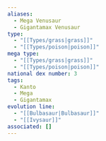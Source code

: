 ```yaml
---
aliases:
  - Mega Venusaur
  - Gigantamax Venusaur
type:
  - "[[Types/grass|grass]]"
  - "[[Types/poison|poison]]"
mega type:
  - "[[Types/grass|grass]]"
  - "[[Types/poison|poison]]"
national dex number: 3
tags:
  - Kanto
  - Mega
  - Gigantamax
evolution line:
  - "[[Bulbasaur|Bulbasaur]]"
  - "[[Ivysaur]]"
associated: []
---
```


